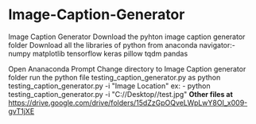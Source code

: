 # Image-Caption-Generator
Image Caption Generator
Download the pyhton image caption generator folder
Download all the libraries of python from anaconda navigator:-
numpy
matplotlib
tensorflow
keras
pillow
tqdm
pandas

Open Ananaconda Prompt
Change directory to Image Caption generator folder
run the python file testing_caption_generator.py as
		python testing_caption_generator.py -i "Image Location"
		ex: - python testing_caption_generator.py -i "C://Desktop//test.jpg"
**Other files at**
https://drive.google.com/drive/folders/15dZzGpOQveLWpLwY8OI_x009-gvT1jXE
